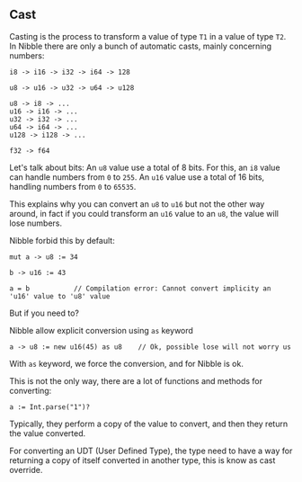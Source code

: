 ## Cast

Casting is the process to transform a value of type `T1` in a value of type `T2`.
In Nibble there are only a bunch of automatic casts, mainly concerning numbers:

```
i8 -> i16 -> i32 -> i64 -> 128
 
u8 -> u16 -> u32 -> u64 -> u128

u8 -> i8 -> ...
u16 -> i16 -> ...
u32 -> i32 -> ...
u64 -> i64 -> ...
u128 -> i128 -> ...

f32 -> f64
```

Let's talk about bits:
An `u8` value use a total of 8 bits. For this, an `i8` value can handle numbers from `0` to `255`.
An `u16` value use a total of 16 bits, handling numbers from `0` to `65535`.

This explains why you can convert an `u8` to `u16` but not the other way around, in fact if you  could
transform an `u16` value to an `u8`, the value will lose numbers.

Nibble forbid this by default:

```
mut a -> u8 := 34

b -> u16 := 43

a = b           // Compilation error: Cannot convert implicity an 'u16' value to 'u8' value 
``` 

But if you need to?

Nibble allow explicit conversion using `as` keyword

```
a -> u8 := new u16(45) as u8    // Ok, possible lose will not worry us
```

With `as` keyword, we force the conversion, and for Nibble is ok.

This is not the only way, there are a lot of functions and methods for converting:

```
a := Int.parse("1")?
```

Typically, they perform a copy of the value to convert, and then they return the value converted.

For converting an UDT (User Defined Type), the type need to have a way for returning a copy of itself
converted in another type, this is know as cast override.